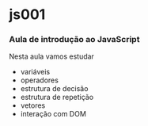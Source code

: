 # js001
### Aula de introdução ao JavaScript

Nesta aula vamos estudar
- variáveis
- operadores
- estrutura de decisão
- estrutura de repetição
- vetores
- interação com DOM
